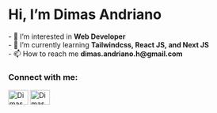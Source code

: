 <h1>Hi, I’m Dimas Andriano</h1>
- 👀 I’m interested in <b>Web Developer</b> <br>
- 🌱 I’m currently learning <b>Tailwindcss, React JS, and Next JS</b> <br>
- 📫 How to reach me <b>dimas.andriano.h@gmail.com</b> <br>

<h3>Connect with me:</h3>
<p>
<a href="https://fb.com/dimas.andriano.h" target="_blank"><img align="center" src="https://raw.githubusercontent.com/rahuldkjain/github-profile-readme-generator/master/src/images/icons/Social/facebook.svg" alt="Dimas Andriano" height="30" width="40" /></a>
<a href="https://instagram.com/dimas.andriano.h" target="_blank"><img align="center" src="https://raw.githubusercontent.com/rahuldkjain/github-profile-readme-generator/master/src/images/icons/Social/instagram.svg" alt="Dimas Andriano" height="30" width="40" /></a>
</p>
